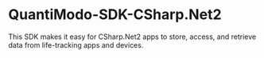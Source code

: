 # QuantiModo-SDK-CSharp.Net2
This SDK makes it easy for CSharp.Net2 apps to store, access, and retrieve data from life-tracking apps and devices.
